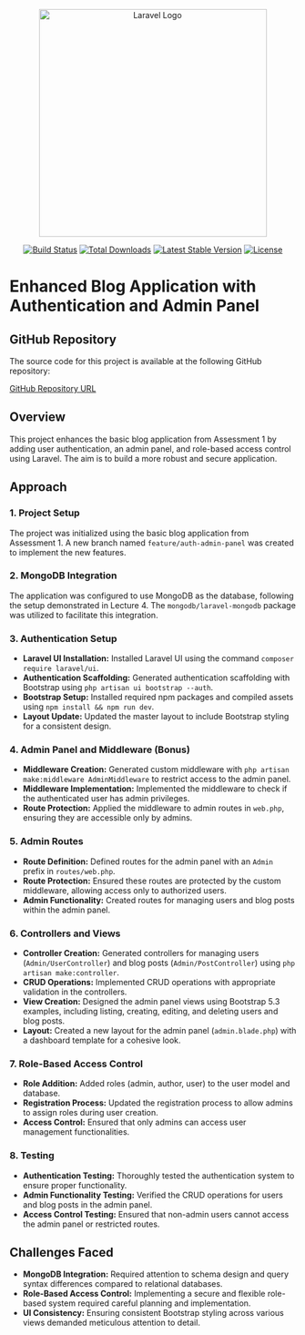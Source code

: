 <p align="center"><a href="https://laravel.com" target="_blank"><img src="https://raw.githubusercontent.com/laravel/art/master/logo-lockup/5%20SVG/2%20CMYK/1%20Full%20Color/laravel-logolockup-cmyk-red.svg" width="400" alt="Laravel Logo"></a></p>

<p align="center">
<a href="https://github.com/laravel/framework/actions"><img src="https://github.com/laravel/framework/workflows/tests/badge.svg" alt="Build Status"></a>
<a href="https://packagist.org/packages/laravel/framework"><img src="https://img.shields.io/packagist/dt/laravel/framework" alt="Total Downloads"></a>
<a href="https://packagist.org/packages/laravel/framework"><img src="https://img.shields.io/packagist/v/laravel/framework" alt="Latest Stable Version"></a>
<a href="https://packagist.org/packages/laravel/framework"><img src="https://img.shields.io/packagist/l/laravel/framework" alt="License"></a>
</p>

# Enhanced Blog Application with Authentication and Admin Panel
## GitHub Repository

The source code for this project is available at the following GitHub repository:

[GitHub Repository URL](https://github.com/amargrg23/myblog/tree/feature/auth-admin-panel)

## Overview

This project enhances the basic blog application from Assessment 1 by adding user authentication, an admin panel, and role-based access control using Laravel. The aim is to build a more robust and secure application.

## Approach

### 1. Project Setup
The project was initialized using the basic blog application from Assessment 1. A new branch named `feature/auth-admin-panel` was created to implement the new features.

### 2. MongoDB Integration
The application was configured to use MongoDB as the database, following the setup demonstrated in Lecture 4. The `mongodb/laravel-mongodb` package was utilized to facilitate this integration.

### 3. Authentication Setup
- **Laravel UI Installation:** Installed Laravel UI using the command `composer require laravel/ui`.
- **Authentication Scaffolding:** Generated authentication scaffolding with Bootstrap using `php artisan ui bootstrap --auth`.
- **Bootstrap Setup:** Installed required npm packages and compiled assets using `npm install && npm run dev`.
- **Layout Update:** Updated the master layout to include Bootstrap styling for a consistent design.

### 4. Admin Panel and Middleware (Bonus)
- **Middleware Creation:** Generated custom middleware with `php artisan make:middleware AdminMiddleware` to restrict access to the admin panel.
- **Middleware Implementation:** Implemented the middleware to check if the authenticated user has admin privileges.
- **Route Protection:** Applied the middleware to admin routes in `web.php`, ensuring they are accessible only by admins.

### 5. Admin Routes
- **Route Definition:** Defined routes for the admin panel with an `Admin` prefix in `routes/web.php`.
- **Route Protection:** Ensured these routes are protected by the custom middleware, allowing access only to authorized users.
- **Admin Functionality:** Created routes for managing users and blog posts within the admin panel.

### 6. Controllers and Views
- **Controller Creation:** Generated controllers for managing users (`Admin/UserController`) and blog posts (`Admin/PostController`) using `php artisan make:controller`.
- **CRUD Operations:** Implemented CRUD operations with appropriate validation in the controllers.
- **View Creation:** Designed the admin panel views using Bootstrap 5.3 examples, including listing, creating, editing, and deleting users and blog posts.
- **Layout:** Created a new layout for the admin panel (`admin.blade.php`) with a dashboard template for a cohesive look.

### 7. Role-Based Access Control
- **Role Addition:** Added roles (admin, author, user) to the user model and database.
- **Registration Process:** Updated the registration process to allow admins to assign roles during user creation.
- **Access Control:** Ensured that only admins can access user management functionalities.

### 8. Testing
- **Authentication Testing:** Thoroughly tested the authentication system to ensure proper functionality.
- **Admin Functionality Testing:** Verified the CRUD operations for users and blog posts in the admin panel.
- **Access Control Testing:** Ensured that non-admin users cannot access the admin panel or restricted routes.

## Challenges Faced

- **MongoDB Integration:** Required attention to schema design and query syntax differences compared to relational databases.
- **Role-Based Access Control:** Implementing a secure and flexible role-based system required careful planning and implementation.
- **UI Consistency:** Ensuring consistent Bootstrap styling across various views demanded meticulous attention to detail.





